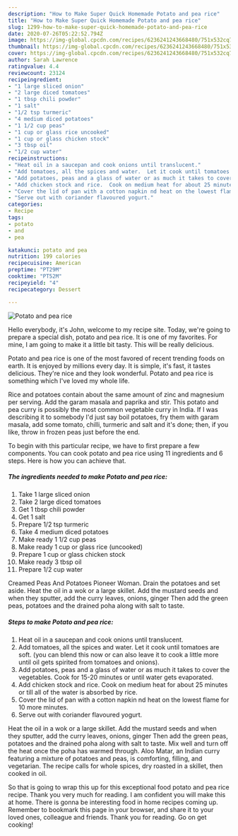 ```yaml
---
description: "How to Make Super Quick Homemade Potato and pea rice"
title: "How to Make Super Quick Homemade Potato and pea rice"
slug: 1299-how-to-make-super-quick-homemade-potato-and-pea-rice
date: 2020-07-26T05:22:52.794Z
image: https://img-global.cpcdn.com/recipes/6236241243668480/751x532cq70/potato-and-pea-rice-recipe-main-photo.jpg
thumbnail: https://img-global.cpcdn.com/recipes/6236241243668480/751x532cq70/potato-and-pea-rice-recipe-main-photo.jpg
cover: https://img-global.cpcdn.com/recipes/6236241243668480/751x532cq70/potato-and-pea-rice-recipe-main-photo.jpg
author: Sarah Lawrence
ratingvalue: 4.4
reviewcount: 23124
recipeingredient:
- "1 large sliced onion"
- "2 large diced tomatoes"
- "1 tbsp chili powder"
- "1 salt"
- "1/2 tsp turmeric"
- "4 medium diced potatoes"
- "1 1/2 cup peas"
- "1 cup or glass rice uncooked"
- "1 cup or glass chicken stock"
- "3 tbsp oil"
- "1/2 cup water"
recipeinstructions:
- "Heat oil in a saucepan and cook onions until translucent."
- "Add tomatoes, all the spices and water.  Let it cook until tomatoes are soft.  (you can blend this now or can also leave it to cook a little more until oil gets spirited from tomatoes and onions)."
- "Add potatoes, peas and a glass of water or as much it takes to cover the vegetables.  Cook for 15-20 minutes or until water gets evaporated."
- "Add chicken stock and rice.  Cook on medium heat for about 25 minutes or till all of the water is absorbed by rice."
- "Cover the lid of pan with a cotton napkin nd heat on the lowest flame for 10 more minutes."
- "Serve out with coriander flavoured yogurt."
categories:
- Recipe
tags:
- potato
- and
- pea

katakunci: potato and pea 
nutrition: 199 calories
recipecuisine: American
preptime: "PT29M"
cooktime: "PT52M"
recipeyield: "4"
recipecategory: Dessert

---
```



![Potato and pea rice](https://img-global.cpcdn.com/recipes/6236241243668480/751x532cq70/potato-and-pea-rice-recipe-main-photo.jpg)

Hello everybody, it's John, welcome to my recipe site. Today, we're going to prepare a special dish, potato and pea rice. It is one of my favorites. For mine, I am going to make it a little bit tasty. This will be really delicious.

Potato and pea rice is one of the most favored of recent trending foods on earth. It is enjoyed by millions every day. It is simple, it's fast, it tastes delicious. They're nice and they look wonderful. Potato and pea rice is something which I've loved my whole life.

Rice and potatoes contain about the same amount of zinc and magnesium per serving. Add the garam masala and paprika and stir. This potato and pea curry is possibly the most common vegetable curry in India. If I was describing it to somebody I&#39;d just say boil potatoes, fry them with garam masala, add some tomato, chilli, turmeric and salt and it&#39;s done; then, if you like, throw in frozen peas just before the end.


To begin with this particular recipe, we have to first prepare a few components. You can cook potato and pea rice using 11 ingredients and 6 steps. Here is how you can achieve that.

<!--inarticleads1-->

##### The ingredients needed to make Potato and pea rice:

1. Take 1 large sliced onion
1. Take 2 large diced tomatoes
1. Get 1 tbsp chili powder
1. Get 1 salt
1. Prepare 1/2 tsp turmeric
1. Take 4 medium diced potatoes
1. Make ready 1 1/2 cup peas
1. Make ready 1 cup or glass rice (uncooked)
1. Prepare 1 cup or glass chicken stock
1. Make ready 3 tbsp oil
1. Prepare 1/2 cup water


Creamed Peas And Potatoes Pioneer Woman. Drain the potatoes and set aside. Heat the oil in a wok or a large skillet. Add the mustard seeds and when they sputter, add the curry leaves, onions, ginger Then add the green peas, potatoes and the drained poha along with salt to taste. 

<!--inarticleads2-->

##### Steps to make Potato and pea rice:

1. Heat oil in a saucepan and cook onions until translucent.
1. Add tomatoes, all the spices and water.  Let it cook until tomatoes are soft.  (you can blend this now or can also leave it to cook a little more until oil gets spirited from tomatoes and onions).
1. Add potatoes, peas and a glass of water or as much it takes to cover the vegetables.  Cook for 15-20 minutes or until water gets evaporated.
1. Add chicken stock and rice.  Cook on medium heat for about 25 minutes or till all of the water is absorbed by rice.
1. Cover the lid of pan with a cotton napkin nd heat on the lowest flame for 10 more minutes.
1. Serve out with coriander flavoured yogurt.


Heat the oil in a wok or a large skillet. Add the mustard seeds and when they sputter, add the curry leaves, onions, ginger Then add the green peas, potatoes and the drained poha along with salt to taste. Mix well and turn off the heat once the poha has warmed through. Aloo Matar, an Indian curry featuring a mixture of potatoes and peas, is comforting, filling, and vegetarian. The recipe calls for whole spices, dry roasted in a skillet, then cooked in oil. 

So that is going to wrap this up for this exceptional food potato and pea rice recipe. Thank you very much for reading. I am confident you will make this at home. There is gonna be interesting food in home recipes coming up. Remember to bookmark this page in your browser, and share it to your loved ones, colleague and friends. Thank you for reading. Go on get cooking!
